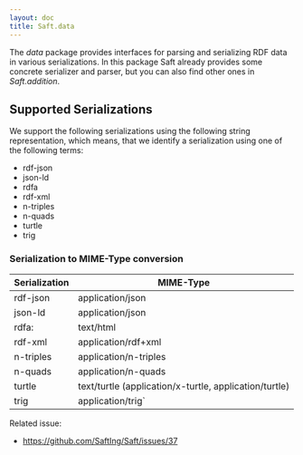 ```yaml
---
layout: doc
title: Saft.data
---
```


The *data* package provides interfaces for parsing and serializing RDF data in various serializations. In this package Saft already provides some concrete serializer and parser, but you can also find other ones in *Saft.addition*.

## Supported Serializations

We support the following serializations using the following string representation, which means, that we identify a serialization using one of the following terms:

- rdf-json
- json-ld
- rdfa
- rdf-xml
- n-triples
- n-quads
- turtle
- trig


### Serialization to MIME-Type conversion

Serialization | MIME-Type
------------- | ---------
rdf-json      | application/json
json-ld       | application/json
rdfa:         | text/html
rdf-xml       | application/rdf+xml
n-triples     | application/n-triples
n-quads       | application/n-quads
turtle        | text/turtle (application/x-turtle, application/turtle)
trig          | application/trig`

Related issue:
- https://github.com/SaftIng/Saft/issues/37
